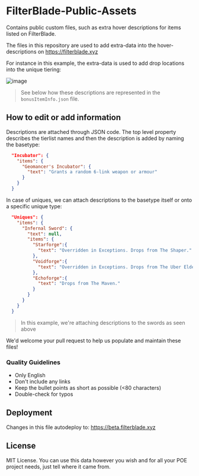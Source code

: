 # FilterBlade-Public-Assets

Contains public custom files, such as extra hover descriptions for items listed on FilterBlade.

The files in this repository are used to add extra-data into the hover-descriptions on https://filterblade.xyz

For instance in this example, the extra-data is used to add drop locations into the unique tiering:

![image](https://user-images.githubusercontent.com/2942999/230211064-7a91428b-7e90-4d05-a273-2dae4444624d.png)

> See below how these descriptions are represented in the `bonusItemInfo.json` file.

## How to edit or add information

Descriptions are attached through JSON code. The top level property describes the tierlist names and then the description is added by naming the basetype:

```json
  "Incubator": {
    "items": {
      "Geomancer's Incubator": {
        "text": "Grants a random 6-link weapon or armour"
      }
    }
  }
```

In case of uniques, we can attach descriptions to the basetype itself or onto a specific unique type:

```json
  "Uniques": {
    "items": {
      "Infernal Sword": {
        "text": null,
        "items": {
          "Starforge":{
            "text": "Overridden in Exceptions. Drops from The Shaper."
          },
          "Voidforge":{
            "text": "Overridden in Exceptions. Drops from The Uber Elder."
          },
          "Echoforge":{
            "text": "Drops from The Maven."
          }
        }
      }
    }
  }
```

> In this example, we're attaching descriptions to the swords as seen above

We'd welcome your pull request to help us populate and maintain these files!

### Quality Guidelines

- Only English
- Don't include any links
- Keep the bullet points as short as possible (<80 characters)
- Double-check for typos

## Deployment

Changes in this file autodeploy to: https://beta.filterblade.xyz

## License

MIT License. You can use this data however you wish and for all your POE project needs, just tell where it came from.
